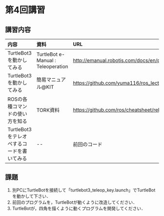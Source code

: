 # 第4回講習
## 講習内容

|内容|資料|URL|
|:-|:-|:-|
|TurtleBot3を動かしてみる|TurtleBot e-Manual : Teleoperation|http://emanual.robotis.com/docs/en/platform/turtlebot3/teleoperation/#teleoperation|
|TurtleBot3を動かしてみる|簡易マニュアル@KIT|https://github.com/yuma116/ros_lecture19/blob/master/04_190605/TurtleBot3.md|
|ROSの各種コマンドの使い方を知る|TORK資料|https://github.com/ros/cheatsheet/releases/download/0.0.1/ROScheatsheet_catkin.pdf|
|TurtleBot3をテレオペするコードを書いてみる| -- |前回のコード|

## 課題
1. 別PCにTurtleBotを接続して「turtlebot3_teleop_key.launch」でTurtleBotを動かして下さい．
2. 前回のプログラムを，TurtleBotが動くように改造してください．
3. TurtleBotが，四角を描くように動くプログラムを開発してください．